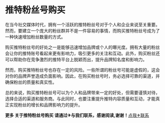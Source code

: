 # 推特粉丝号购买

在当今社交媒体时代，拥有一个活跃的推特粉丝号对于个人和企业来说至关重要。然而，要建立一个庞大的粉丝群并不是一件容易的事情，而购买推特粉丝号成为了一种快速增加粉丝数量的方式。

购买推特粉丝号的好处之一是能够迅速增加品牌或个人的曝光度。拥有大量的粉丝会让你的推特账号看起来更有影响力，吸引更多的关注和互动。此外，购买粉丝还可以帮助你在竞争激烈的推特平台上脱颖而出，提升品牌知名度和影响力。

然而，购买推特粉丝号也存在一定的风险。一些所谓的粉丝号可能是虚假的，这会对你的品牌声誉造成负面影响。因此，在购买粉丝号时，务必选择可靠的渠道，并确保粉丝的质量和真实性。

总的来说，购买推特粉丝号可以为个人和品牌带来一定的好处，但需要谨慎对待，选择合适的渠道和服务商。与此同时，也要注重提升推特内容质量和互动，才能真正实现粉丝的增长和品牌影响力的提升。

**更多 关于推特粉丝号购买 请通过✈与我们联系，感谢阅读,谢谢！**[点我✈联系](https://lm.k02.cc)